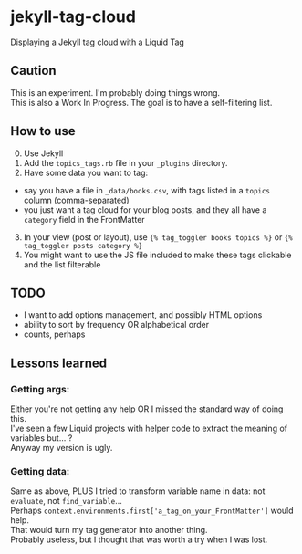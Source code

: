 # jekyll-tag-cloud
Displaying a Jekyll tag cloud with a Liquid Tag

## Caution
This is an experiment. I'm probably doing things wrong.<br /> 
This is also a Work In Progress. The goal is to have a self-filtering list.

## How to use
0. Use Jekyll
1. Add the `topics_tags.rb` file in your `_plugins` directory.
2. Have some data you want to tag:
  * say you have a file in `_data/books.csv`, with tags listed in a `topics` column (comma-separated)
  * you just want a tag cloud for your blog posts, and they all have a `category` field in the FrontMatter
3. In your view (post or layout), use `{% tag_toggler books topics %}` or `{% tag_toggler posts category %}`
4. You might want to use the JS file included to make these tags clickable and the list filterable

## TODO
- I want to add options management, and possibly HTML options
- ability to sort by frequency OR alphabetical order
- counts, perhaps

## Lessons learned
### Getting args:
Either you're not getting any help OR I missed the standard way of doing this.<br />
I've seen a few Liquid projects with helper code to extract the meaning of variables but... ?<br />
Anyway my version is ugly.

### Getting data:
Same as above, PLUS I tried to transform variable name in data: not `evaluate`, not `find_variable`...<br />
Perhaps `context.environments.first['a_tag_on_your_FrontMatter']` would help.<br />
That would turn my tag generator into another thing.<br />
Probably useless, but I thought that was worth a try when I was lost.
